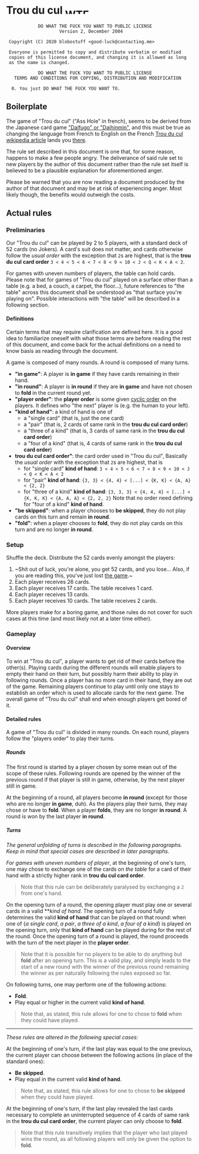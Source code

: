 # Trou du cul <a href="http://www.wtfpl.net/"><img src="http://www.wtfpl.net/wp-content/uploads/2012/12/wtfpl-badge-4.png" width="80" height="15" alt="WTFPL" /></a>

```
            DO WHAT THE FUCK YOU WANT TO PUBLIC LICENSE
                    Version 2, December 2004

 Copyright (C) 2020 blobostuff <good-luck@contacting.me>

 Everyone is permitted to copy and distribute verbatim or modified
 copies of this license document, and changing it is allowed as long
 as the name is changed.

            DO WHAT THE FUCK YOU WANT TO PUBLIC LICENSE
   TERMS AND CONDITIONS FOR COPYING, DISTRIBUTION AND MODIFICATION

  0. You just DO WHAT THE FUCK YOU WANT TO.
```

## Boilerplate

The game of "Trou du cul" ("Ass Hole" in french), seems to be derived from the
Japanese card game
["Daifugo" or "Daihinmin"](https://en.wikipedia.org/wiki/Daifug%C5%8D), and this
must be true as changing the language from French to English on the French
[Trou du cul wikipedia article](https://fr.wikipedia.org/wiki/Trou_du_cul_(jeu))
lands you [there](https://en.wikipedia.org/wiki/Daifug%C5%8D).

The rule set described in this document is one that, for some reason, happens to
make a few people angry. The deliverance of said rule set to new players by the
author of this document rather than the rule set itself is believed to be a
plausible explanation for aforementioned anger.

Please be warned that you are now reading a document produced by the author of
that document and may be at risk of experiencing anger. Most likely
though, the benefits would outweigh the costs.

## Actual rules

### Preliminaries

Our "Trou du cul" can be played by 2 to 5 players, with a standard deck of 52
cards (no Jokers). A card's suit does not matter, and cards otherwise follow
the *usual order* with the exception that `2`s are highest, that is the
**trou du cul card order**
`3 < 4 < 5 < 6 < 7 < 8 < 9 < 10 < J < Q < K < A < 2`.

For games with uneven numbers of players, the table can hold cards. Please note
that for games of "Trou du cul" played on a surface other than a table (e.g. a
bed, a couch, a carpet, the floor...), future references to "the table" across
this document shall be understood as "that surface you're playing on". Possible
interactions with "the table" will be described in a following section.

#### Definitions

Certain terms that may require clarification are defined here. It is a good
idea to familiarize oneself with what those terms are before reading the rest
of this document, and come back for the actual definitions on a need to know
basis as reading through the document.

A game is composed of many rounds.
A round is composed of many turns.

- **"in game"**: A player is **in game** if they have cards remaining in their
    hand.
- **"in round"**: A player is **in round** if they are **in game** and have not
    chosen to **fold** in the current round yet.
- **"player order"**: the **player order** is some given
    [cyclic order](https://en.wikipedia.org/wiki/Cyclic_order) on the players.
    It defines who "the next" player is (e.g. the human to your left).
- **"kind of hand"**: a kind of hand is one of
  * a "single card" (that is, just the one card)
  * a "pair" (that is, 2 cards of same rank in the **trou du cul card order**)
  * a "three of a kind" (that is, 3 cards of same rank in the
      **trou du cul card order**)
  * a "four of a kind" (that is, 4 cards of same rank in the
      **trou du cul card order**)
- **trou du cul card order"**: the card order used in "Trou du cul", Basically
    the *usual order* with the exception that `2`s are highest, that is
  * for "single card" **kind of hand**:
    `3 < 4 < 5 < 6 < 7 < 8 < 9 < 10 < J < Q < K < A < 2`
  * for "pair" **kind of hand**:
    `{3, 3} < {4, 4} < [...] < {K, K} < {A, A} < {2, 2}`
  * for "three of a kind" **kind of hand**:
    `{3, 3, 3} < {4, 4, 4} < [...] < {K, K, K} < {A, A, A} < {2, 2, 2}`
    Note that no order need defining for "four of a kind" **kind of hand**.
- **"be skipped"**: when a player chooses to **be skipped**, they do not
    play cards on this turn and remain **in round**.
- **"fold"**: when a player chooses to **fold**, they do not play cards on this
    turn and are no longer **in round**.

### Setup

Shuffle the deck. Distribute the 52 cards evenly amongst the players:

1. ~Shit out of luck, you're alone, you get 52 cards, and you lose... Also, if you are reading this, you've just lost [the game](https://en.wikipedia.org/wiki/The_Game_(mind_game)).~
2. Each player receives 26 cards.
3. Each player receives 17 cards. The table receives 1 card.
4. Each player receives 13 cards.
5. Each player receives 10 cards. The table receives 2 cards.

More players make for a boring game, and those rules do not cover for such
cases at this time (and most likely not at a later time either).

### Gameplay

#### Overview

To win at "Trou du cul", a player wants to get rid of their cards before the
other(s). Playing cards during the different rounds will enable players to
empty their hand on their turn, but possibly harm their ability to play in
following rounds. Once a player has no more card in their hand, they are out of
the game.  Remaining players continue to play until only one stays to establish
an order which is used to allocate cards for the next game. The overall game of
"Trou du cul" shall end when enough players get bored of it.

#### Detailed rules

A game of "Trou du cul" is divided in many rounds. On each round, players
follow the "players order" to play their turns.

##### Rounds

The first round is started by a player chosen by some mean out of the scope of
these rules. Following rounds are opened by the winner of the previous round if
that player is still in game, otherwise, by the next player still in game.

At the beginning of a round, all players become **in round** (except for those
who are no longer **in game**, duh). As the players play their turns, they may
chose or have to **fold**. When a player **folds**, they are no longer
**in round**. A round is won by the last player **in round**.

##### Turns

*The general unfolding of turns is described in the following paragraphs. Keep
in mind that special cases are described in later paragraphs.*

*For games with uneven numbers of player*, at the beginning of one's turn, one
may chose to exchange one of the cards on *the table* for a card of their hand
with a strictly higher rank in **trou du cul card order**.
> Note that this rule can be deliberately paralysed by exchanging a `2` from
> one's hand.

On the opening turn of a round, the opening player must play one or several
cards in a valid ***kind of hand*.
The opening turn of a round fully determines the valid **kind of hand** that
can be played on that round: when one of {*a single card*, *a pair*, *a three
of a kind*, *a four of a kind*} is played on the opening turn, only that **kind
of hand** can be played during for the rest of the round.
Once the opening turn of a round is played, the round proceeds with the turn of
the next player in the **player order**.
> Note that it is possible for no players to be able to do anything but
> **fold** after an opening turn. This is a valid play, and simply leads to the
> start of a new round with the winner of the previous round remaining the
> winner as per naturally following the rules exposed so far.

On following turns, one may perform one of the following actions:
- **Fold**.
- Play equal or higher in the current valid **kind of hand**.
> Note that, as stated, this rule allows for one to chose to **fold** when they
> could have played.

---

*These rules are altered in the following special cases:*

At the beginning of one's turn, if the last play was equal to the one previous,
the current player can choose between the following actions (in place of the
standard ones):
- **Be skipped**.
- Play equal in the current valid **kind of hand**.
> Note that, as stated, this rule allows for one to chose to **be skipped**
> when they could have played.

At the beginning of one's turn, if the last play revealed the last cards
necessary to complete an uninterrupted sequence of 4 cards of same rank in the
**trou du cul card order**, the current player can only choose to **fold**.
> Note that this rule transitively implies that the player who last played wins
> the round, as all following players will only be given the option to
> **fold**.
